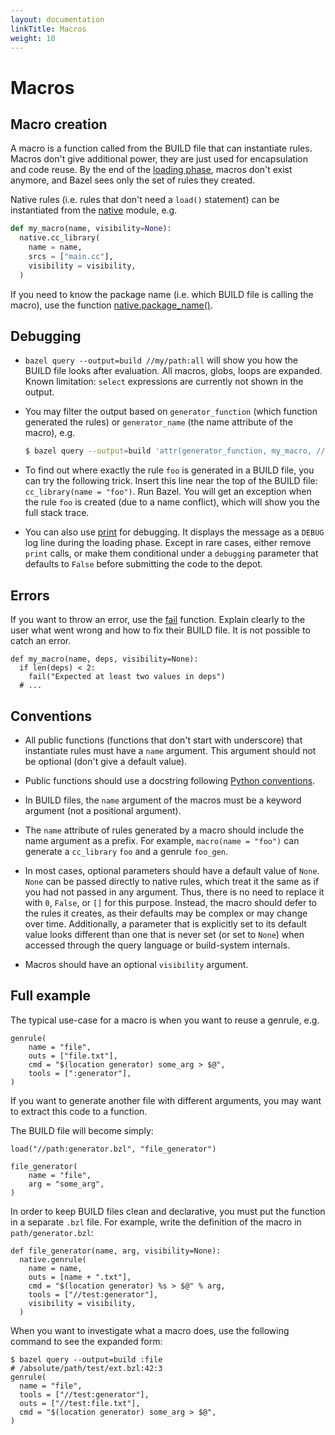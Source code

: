 ```yaml
---
layout: documentation
linkTitle: Macros
weight: 10
---
```


# Macros

<!-- [TOC] -->

## Macro creation

A macro is a function called from the BUILD file that can instantiate rules.
Macros don't give additional power, they are just used for encapsulation and
code reuse. By the end of the [loading phase](concepts.md#evaluation-model),
macros don't exist anymore, and Bazel sees only the set of rules they created.

Native rules (i.e. rules that don't need a `load()` statement) can be
instantiated from the [native](lib/native.html) module, e.g.

```python
def my_macro(name, visibility=None):
  native.cc_library(
    name = name,
    srcs = ["main.cc"],
    visibility = visibility,
  )
```

If you need to know the package name (i.e. which BUILD file is calling the
macro), use the function [native.package_name()](lib/native.html#package_name).

## Debugging

*   `bazel query --output=build //my/path:all` will show you how the BUILD file
    looks after evaluation. All macros, globs, loops are expanded. Known
    limitation: `select` expressions are currently not shown in the output.

*   You may filter the output based on `generator_function` (which function
    generated the rules) or `generator_name` (the name attribute of the macro),
    e.g.
    ```bash
    $ bazel query --output=build 'attr(generator_function, my_macro, //my/path:all)'
    ```

*   To find out where exactly the rule `foo` is generated in a BUILD file, you
    can try the following trick. Insert this line near the top of the BUILD
    file: `cc_library(name = "foo")`. Run Bazel. You will get an exception when
    the rule `foo` is created (due to a name conflict), which will show you the
    full stack trace.

*   You can also use [print](lib/globals.html#print) for debugging. It displays
    the message as a `DEBUG` log line during the loading phase. Except in rare
    cases, either remove `print` calls, or make them conditional under a
    `debugging` parameter that defaults to `False` before submitting the code to
    the depot.

## Errors

If you want to throw an error, use the [fail](lib/globals.html#fail) function.
Explain clearly to the user what went wrong and how to fix their BUILD file. It
is not possible to catch an error.

```
def my_macro(name, deps, visibility=None):
  if len(deps) < 2:
    fail("Expected at least two values in deps")
  # ...
```

## Conventions

*   All public functions (functions that don't start with underscore) that
    instantiate rules must have a `name` argument. This argument should not be
    optional (don't give a default value).

*   Public functions should use a docstring following [Python
    conventions](https://www.python.org/dev/peps/pep-0257/#one-line-docstrings).

*   In BUILD files, the `name` argument of the macros must be a keyword argument
    (not a positional argument).

*   The `name` attribute of rules generated by a macro should include the name
    argument as a prefix. For example, `macro(name = "foo")` can generate a
    `cc_library` `foo` and a genrule `foo_gen`.

*   In most cases, optional parameters should have a default value of `None`.
    `None` can be passed directly to native rules, which treat it the same as if
    you had not passed in any argument. Thus, there is no need to replace it
    with `0`, `False`, or `[]` for this purpose. Instead, the macro should defer
    to the rules it creates, as their defaults may be complex or may change over
    time. Additionally, a parameter that is explicitly set to its default value
    looks different than one that is never set (or set to `None`) when accessed
    through the query language or build-system internals.

*   Macros should have an optional `visibility` argument.

## Full example

The typical use-case for a macro is when you want to reuse a genrule, e.g.

```
genrule(
    name = "file",
    outs = ["file.txt"],
    cmd = "$(location generator) some_arg > $@",
    tools = [":generator"],
)
```

If you want to generate another file with different arguments, you may want to
extract this code to a function.

The BUILD file will become simply:

```
load("//path:generator.bzl", "file_generator")

file_generator(
    name = "file",
    arg = "some_arg",
)
```

In order to keep BUILD files clean and declarative, you must put the function in
a separate `.bzl` file. For example, write the definition of the macro in
`path/generator.bzl`:

```
def file_generator(name, arg, visibility=None):
  native.genrule(
    name = name,
    outs = [name + ".txt"],
    cmd = "$(location generator) %s > $@" % arg,
    tools = ["//test:generator"],
    visibility = visibility,
  )
```

When you want to investigate what a macro does, use the following command to
see the expanded form:

```
$ bazel query --output=build :file
# /absolute/path/test/ext.bzl:42:3
genrule(
  name = "file",
  tools = ["//test:generator"],
  outs = ["//test:file.txt"],
  cmd = "$(location generator) some_arg > $@",
)
```

